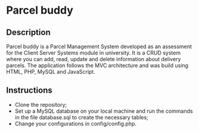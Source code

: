 # Parcel buddy

## Description
Parcel buddy is a Parcel Management System developed as an assessment
for the Client Server Systems module in university.
It is a CRUD system where you can add, read, update and delete 
information about delivery parcels. 
The application follows the MVC architecture and was build using HTML,
PHP, MySQL and JavaScript.

## Instructions
- Clone the repository;
- Set up a MySQL database on your local machine and 
run the commands in the file database.sql to create
the necessary tables;
- Change your configurations in config/config.php.
